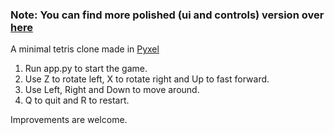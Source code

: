 ### Note: You can find more polished (ui and controls) version over [here](https://github.com/shivanju/pyxel-games/tree/master/Tetris)  
A minimal tetris clone made in [Pyxel](https://github.com/kitao/pyxel)

1. Run app.py to start the game.
2. Use Z to rotate left, X to rotate right and Up to fast forward.
3. Use Left, Right and Down to move around.
4. Q to quit and R to restart.

Improvements are welcome.
